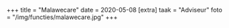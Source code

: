 +++
title = "Malawecare"
date = 2020-05-08
[extra]
taak = "Adviseur"
foto = "/img/functies/malawecare.jpg"
+++